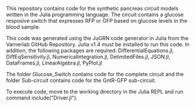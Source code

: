 This repository contains code for the synthetic pancreas circuit models written in the Julia programming language. The circuit contains a glucose resposive switch that expresses RFP or GFP based on glucose levels in the blood sample. 

This code was generated using the JuGRN code generator in Julia from the Varnerlab GitHub Repository. Julia v1.4 must be installed to run this code. In addition, the following packages are required: DifferentialEquations.jl, DiffEqSensitivity.jl, NumericalIntegration.jl, DelimitedFiles.jl, JSON.jl, DataFrames.jl, LinearAlgebra.jl, PyPlot.jl

The folder Glucose_Switch contains code for the complete circuit and the folder Sub-circuit contains code for the GntR-GFP sub-circuit.

To execute code, move to the working directory in the Julia REPL and run command include("Driver.jl").
